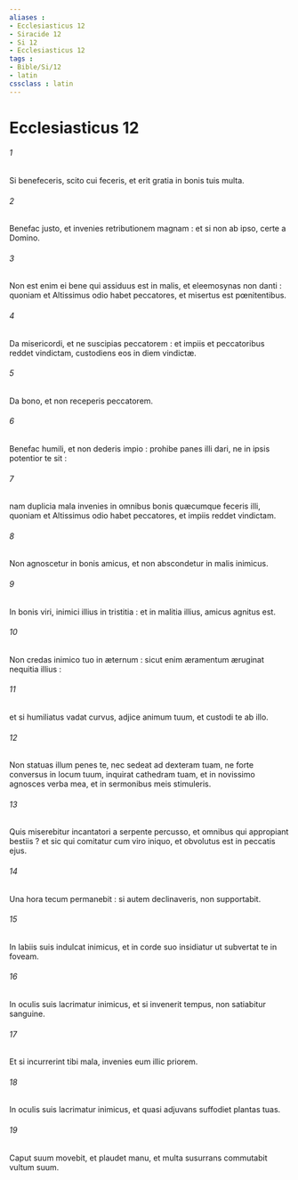 ```yaml
---
aliases : 
- Ecclesiasticus 12
- Siracide 12
- Si 12
- Ecclesiasticus 12
tags : 
- Bible/Si/12
- latin
cssclass : latin
---
```


# Ecclesiasticus 12

###### 1
Si benefeceris, scito cui feceris, et erit gratia in bonis tuis multa.
###### 2
Benefac justo, et invenies retributionem magnam : et si non ab ipso, certe a Domino.
###### 3
Non est enim ei bene qui assiduus est in malis, et eleemosynas non danti : quoniam et Altissimus odio habet peccatores, et misertus est pœnitentibus.
###### 4
Da misericordi, et ne suscipias peccatorem : et impiis et peccatoribus reddet vindictam, custodiens eos in diem vindictæ.
###### 5
Da bono, et non receperis peccatorem.
###### 6
Benefac humili, et non dederis impio : prohibe panes illi dari, ne in ipsis potentior te sit :
###### 7
nam duplicia mala invenies in omnibus bonis quæcumque feceris illi, quoniam et Altissimus odio habet peccatores, et impiis reddet vindictam.
###### 8
Non agnoscetur in bonis amicus, et non abscondetur in malis inimicus.
###### 9
In bonis viri, inimici illius in tristitia : et in malitia illius, amicus agnitus est.
###### 10
Non credas inimico tuo in æternum : sicut enim æramentum æruginat nequitia illius :
###### 11
et si humiliatus vadat curvus, adjice animum tuum, et custodi te ab illo.
###### 12
Non statuas illum penes te, nec sedeat ad dexteram tuam, ne forte conversus in locum tuum, inquirat cathedram tuam, et in novissimo agnosces verba mea, et in sermonibus meis stimuleris.
###### 13
Quis miserebitur incantatori a serpente percusso, et omnibus qui appropiant bestiis ? et sic qui comitatur cum viro iniquo, et obvolutus est in peccatis ejus.
###### 14
Una hora tecum permanebit : si autem declinaveris, non supportabit.
###### 15
In labiis suis indulcat inimicus, et in corde suo insidiatur ut subvertat te in foveam.
###### 16
In oculis suis lacrimatur inimicus, et si invenerit tempus, non satiabitur sanguine.
###### 17
Et si incurrerint tibi mala, invenies eum illic priorem.
###### 18
In oculis suis lacrimatur inimicus, et quasi adjuvans suffodiet plantas tuas.
###### 19
Caput suum movebit, et plaudet manu, et multa susurrans commutabit vultum suum.
